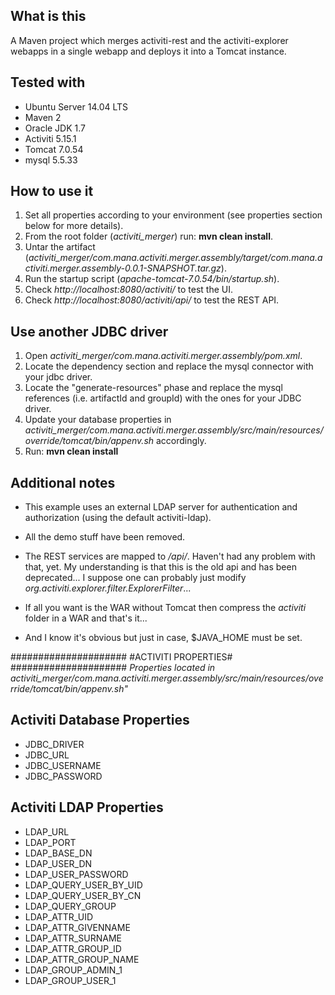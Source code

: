 What is this
---
A Maven project which merges activiti-rest and the activiti-explorer webapps in a single webapp and deploys it into a Tomcat instance.

Tested with
---
* Ubuntu Server 14.04 LTS
* Maven 2
* Oracle JDK 1.7
* Activiti 5.15.1
* Tomcat 7.0.54
* mysql 5.5.33

How to use it
---
1. Set all properties according to your environment (see properties section below for more details).
2. From the root folder (*activiti_merger*) run: **mvn clean install**.
3. Untar the artifact (*activiti_merger/com.mana.activiti.merger.assembly/target/com.mana.activiti.merger.assembly-0.0.1-SNAPSHOT.tar.gz*).
4. Run the startup script (*apache-tomcat-7.0.54/bin/startup.sh*).
5. Check *http://localhost:8080/activiti/* to test the UI.
6. Check *http://localhost:8080/activiti/api/* to test the REST API.

Use another JDBC driver
---
1. Open *activiti_merger/com.mana.activiti.merger.assembly/pom.xml*.
2. Locate the dependency section and replace the mysql connector with your jdbc driver.
3. Locate the "generate-resources" phase and replace the mysql references (i.e. artifactId and groupId) with the ones for your JDBC driver.
4. Update your database properties in *activiti_merger/com.mana.activiti.merger.assembly/src/main/resources/override/tomcat/bin/appenv.sh* accordingly.
5. Run: **mvn clean install**

Additional notes
---
* This example uses an external LDAP server for authentication and authorization (using the default activiti-ldap).
  
* All the demo stuff have been removed.
  
* The REST services are mapped to */api/*. Haven't had any problem with that, yet. My understanding is that this is the old api and has been deprecated... I suppose one can probably just modify *org.activiti.explorer.filter.ExplorerFilter*...
  
* If all you want is the WAR without Tomcat then compress the *activiti* folder in a WAR and that's it...
  
* And I know it's obvious but just in case, $JAVA_HOME must be set.

#####################
#ACTIVITI PROPERTIES#
#####################
*Properties located in activiti_merger/com.mana.activiti.merger.assembly/src/main/resources/override/tomcat/bin/appenv.sh"*
  
Activiti Database Properties 
---
- JDBC_DRIVER
- JDBC_URL
- JDBC_USERNAME
- JDBC_PASSWORD
  
Activiti LDAP Properties
---
- LDAP_URL
- LDAP_PORT
- LDAP_BASE_DN
- LDAP_USER_DN
- LDAP_USER_PASSWORD
- LDAP_QUERY_USER_BY_UID
- LDAP_QUERY_USER_BY_CN
- LDAP_QUERY_GROUP
- LDAP_ATTR_UID
- LDAP_ATTR_GIVENNAME
- LDAP_ATTR_SURNAME
- LDAP_ATTR_GROUP_ID
- LDAP_ATTR_GROUP_NAME
- LDAP_GROUP_ADMIN_1
- LDAP_GROUP_USER_1
